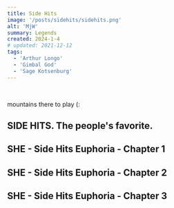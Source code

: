 ```yaml
---
title: Side Hits
image: '/posts/sidehits/sidehits.png'
alt: 'MjW'
summary: Legends
created: 2024-1-4
# updated: 2021-12-12
tags:
  - 'Arthur Longo'
  - 'Gimbal God'
  - 'Sage Kotsenburg'
---
```


<br/>

mountains there to play (:

## SIDE HITS. The people's favorite.

<script>
  import { YouTube } from 'sveltekit-embed'
</script>

<YouTube youTubeId="Ewf5nFWbPxA" />

## SHE - Side Hits Euphoria - Chapter 1

<YouTube youTubeId="-p_Nu4AHM6Q" />

## SHE - Side Hits Euphoria - Chapter 2

<YouTube youTubeId="o4PkJab6Mj8" />

## SHE - Side Hits Euphoria - Chapter 3

<YouTube youTubeId="DRruzeLwB-o" />
